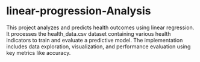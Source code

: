 # linear-progression-Analysis
This project analyzes and predicts health outcomes using linear regression. It processes the health_data.csv dataset containing various health indicators to train and evaluate a predictive model. The implementation includes data exploration, visualization, and performance evaluation using key metrics like accuracy.
